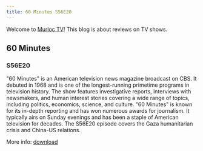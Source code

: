 ```yaml
---
title: 60 Minutes S56E20
---
```

Welcome to [Murloc TV](https://murloc.icu/)! This blog is about reviews on TV shows.
## 60 Minutes

### S56E20

"60 Minutes" is an American television news magazine broadcast on CBS. It debuted in 1968 and is one of the longest-running primetime programs in television history. The show features investigative reports, interviews with newsmakers, and human interest stories covering a wide range of topics, including politics, economics, science, and culture. "60 Minutes" is known for its in-depth reporting and has won numerous awards for journalism. It typically airs on Sunday evenings and has been a staple of American television for decades.
The S56E20 episode covers the Gaza humanitarian crisis and China-US relations. 

More info: [download](https://murloc.icu/torrents/ac8a458292873ddb68b998fa352029fce8bffb8d/)

